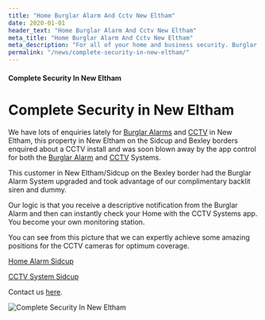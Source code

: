 ```yaml
---
title: "Home Burglar Alarm And Cctv New Eltham"
date: 2020-01-01
header_text: "Home Burglar Alarm And Cctv New Eltham"
meta_title: "Home Burglar Alarm And Cctv New Eltham"
meta_description: "For all of your home and business security. Burglar Alarm Servicing, Burglar Alarm Installation, Alarm Battery and CCTV. Call 020 8302 4065 or email us."
permalink: "/news/complete-security-in-new-eltham/"
---
```


#### Complete Security In New Eltham

# Complete Security in New Eltham

We have lots of enquiries lately for [Burglar Alarms](/categories/burglar-alarms.php) and [CCTV](/categories/cctv.php) in New Eltham, this property in New Eltham on the Sidcup and Bexley borders enquired about a CCTV install and was soon blown away by the app control for both the [Burglar Alarm](/categories/burglar-alarms.php) and [CCTV](/categories/cctv.php) Systems.

This customer in New Eltham/Sidcup on the Bexley border had the Burglar Alarm System upgraded and took advantage of our complimentary backlit siren and dummy.

Our logic is that you receive a descriptive notification from the Burglar Alarm and then can instantly check your Home with the CCTV Systems app. You become your own monitoring station.

You can see from this picture that we can expertly achieve some amazing positions for the CCTV cameras for optimum coverage.

[Home Alarm Sidcup](/categories/burglar-alarms.php)

[CCTV System Sidcup](/categories/cctv.php)

Contact us [here](/contact.php).

![Complete Security In New Eltham](https://res.cloudinary.com/kbs/image/upload/w1760jfqudwtfclsyqag.jpg)